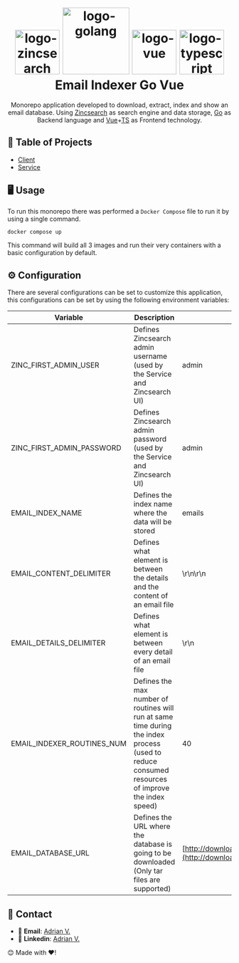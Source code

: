<h1 align="center">
  <img alt="logo-zincsearch" src="https://zincsearch-docs.zinc.dev/images/zinc.png" width="100px"/>
  <img alt="logo-golang" src="https://go.dev/images/go-logo-blue.svg" width="150px"/>
  <img alt="logo-vue" src="https://upload.wikimedia.org/wikipedia/commons/thumb/9/95/Vue.js_Logo_2.svg/512px-Vue.js_Logo_2.svg.png?20170919082558" width="100px"/>
  <img alt="logo-typescript" src="https://upload.wikimedia.org/wikipedia/commons/thumb/4/4c/Typescript_logo_2020.svg/512px-Typescript_logo_2020.svg.png" width="100px"/>
  <br/>
  Email Indexer Go Vue
</h1>
<p align="center">Monorepo application developed to download, extract, index and show an email database. Using <a href="https://zincsearch-docs.zinc.dev/">Zincsearch</a> as search engine and data storage, <a href="https://go.dev/">Go</a> as Backend language and <a href="https://vuejs.org/">Vue</a>+<a href="https://www.typescriptlang.org/">TS</a> as Frontend technology.</p>


## 📜 Table of Projects

* [Client](client/)
* [Service](service/)

## 🖥️ Usage
To run this monorepo there was performed a `Docker Compose` file to run it by using a single command.
```bash
docker compose up
```
This command will build all 3 images and run their very containers with a basic configuration by default.

## ⚙️ Configuration
There are several configurations can be set to customize this application, this configurations can be set by using the following environment variables:

| Variable                   | Description                                                                                                                                      | Default Value                                                                                                                    |
| -------------------------- | ------------------------------------------------------------------------------------------------------------------------------------------------ | -------------------------------------------------------------------------------------------------------------------------------- |
| ZINC_FIRST_ADMIN_USER      | Defines Zincsearch admin username (used by the Service and Zincsearch UI)                                                                        | admin                                                                                                                            |
| ZINC_FIRST_ADMIN_PASSWORD  | Defines Zincsearch admin password (used by the Service and Zincsearch UI)                                                                        | admin                                                                                                                            |
| EMAIL_INDEX_NAME           | Defines the index name where the data will be stored                                                                                             | emails                                                                                                                           |
| EMAIL_CONTENT_DELIMITER    | Defines what element is between the details and the content of an email file                                                                     | \\r\\n\\r\\n                                                                                                                     |
| EMAIL_DETAILS_DELIMITER    | Defines what element is between every detail of an email file                                                                                    | \\r\\n                                                                                                                           |
| EMAIL_INDEXER_ROUTINES_NUM | Defines the max number of routines will run at same time during the index process (used to reduce consumed resources of improve the index speed) | 40                                                                                                                               |
| EMAIL_DATABASE_URL         | Defines the URL where the database is going to be downloaded (Only tar files are supported)                                                      | [http://download.srv.cs.cmu.edu//~enron/enron_mail_20110402.tgz](http://download.srv.cs.cmu.edu//~enron/enron_mail_20110402.tgz) |


## 📱 Contact

* 📧 **Email**: [Adrian V.](mailto:theblacksstrike@gmail.com)
* 🧳 **Linkedin**: [Adrian V.](https://www.linkedin.com/in/adrian-velasquez-lopez-261570135/)

 😊 Made with ❤️!